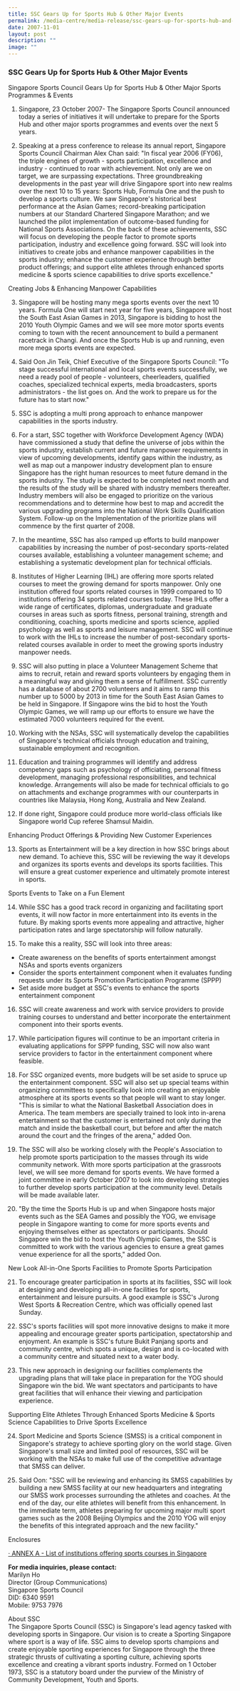 ```yaml
---
title: SSC Gears Up for Sports Hub & Other Major Events
permalink: /media-centre/media-release/ssc-gears-up-for-sports-hub-and-other-major-events/
date: 2007-11-01
layout: post
description: ""
image: ""
---
```

### **SSC Gears Up for Sports Hub & Other Major Events**

Singapore Sports Council Gears Up for Sports Hub & Other Major Sports Programmes & Events

1. Singapore, 23 October 2007- The Singapore Sports Council announced today a series of initiatives it will undertake to prepare for the Sports Hub and other major sports programmes and events over the next 5 years.

2. Speaking at a press conference to release its annual report, Singapore Sports Council Chairman Alex Chan said: "In fiscal year 2006 (FY06), the triple engines of growth - sports participation, excellence and industry - continued to roar with achievement. Not only are we on target, we are surpassing expectations. Three groundbreaking developments in the past year will drive Singapore sport into new realms over the next 10 to 15 years: Sports Hub, Formula One and the push to develop a sports culture. We saw Singapore's historical best performance at the Asian Games; record-breaking participation numbers at our Standard Chartered Singapore Marathon; and we launched the pilot implementation of outcome-based funding for National Sports Associations. On the back of these achievements, SSC will focus on developing the people factor to promote sports participation, industry and excellence going forward. SSC will look into initiatives to create jobs and enhance manpower capabilities in the sports industry; enhance the customer experience through better product offerings; and support elite athletes through enhanced sports medicine & sports science capabilities to drive sports excellence."

Creating Jobs & Enhancing Manpower Capabilities

3. Singapore will be hosting many mega sports events over the next 10 years. Formula
One will start next year for five years, Singapore will host the South East Asian Games in 2013, Singapore is bidding to host the 2010 Youth Olympic Games and we will see more motor sports events coming to town with the recent announcement to build a permanent racetrack in Changi. And once the Sports Hub is up and running, even more mega sports events are expected.

4. Said Oon Jin Teik, Chief Executive of the Singapore Sports Council: "To stage successful international and local sports events successfully, we need a ready pool of people - volunteers, cheerleaders, qualified coaches, specialized technical experts, media broadcasters, sports administrators - the list goes on. And the work to prepare us for the future has to start now."

5. SSC is adopting a multi prong approach to enhance manpower capabilities in the sports industry.

6. For a start, SSC together with Workforce Development Agency (WDA) have commissioned a study that define the universe of jobs within the sports industry, establish current and future manpower requirements in view of upcoming developments, identify gaps within the industry, as well as map out a manpower industry development plan to ensure Singapore has the right human resources to meet future demand in the sports industry. The study is expected to be completed next month and the results of the study will be shared with industry members thereafter. Industry members will also be engaged to prioritize on the various recommendations and to determine how best to map and accredit the various upgrading programs into the National Work Skills Qualification System. Follow-up on the Implementation of the prioritize plans will commence by the first quarter of 2008.

7. In the meantime, SSC has also ramped up efforts to build manpower capabilities by increasing the number of post-secondary sports-related courses available, establishing a volunteer management scheme; and establishing a systematic development plan for technical officials.

8. Institutes of Higher Learning (IHL) are offering more sports related courses to meet the growing demand for sports manpower. Only one institution offered four sports related courses in 1999 compared to 10 institutions offering 34 sports related courses today. These IHLs offer a wide range of certificates, diplomas, undergraduate and graduate courses in areas such as sports fitness, personal training, strength and conditioning, coaching, sports medicine and sports science, applied psychology as well as sports and leisure management. SSC will continue to work with the IHLs to increase the number of post-secondary sports-related courses available in order to meet the growing sports industry manpower needs.

9. SSC will also putting in place a Volunteer Management Scheme that aims to recruit, retain and reward sports volunteers by engaging them in a meaningful way and giving them a sense of fulfillment. SSC currently has a database of about 2700 volunteers and it aims to ramp this number up to 5000 by 2013 in time for the South East Asian Games to be held in Singapore. If Singapore wins the bid to host the Youth Olympic Games, we will ramp up our efforts to ensure we have the estimated 7000 volunteers required for the event.

10. Working with the NSAs, SSC will systematically develop the capabilities of Singapore's technical officials through education and training, sustainable employment and recognition.

11. Education and training programmes will identify and address competency gaps such as psychology of officiating, personal fitness development, managing professional responsibilities, and technical knowledge. Arrangements will also be made for technical officials to go on attachments and exchange programmes with our counterparts in countries like Malaysia, Hong Kong, Australia and New Zealand.

12. If done right, Singapore could produce more world-class officials like Singapore world Cup referee Shamsul Maidin.

Enhancing Product Offerings & Providing New Customer Experiences

13. Sports as Entertainment will be a key direction in how SSC brings about new demand. To achieve this, SSC will be reviewing the way it develops and organizes its sports events and develops its sports facilities. This will ensure a great customer experience and ultimately promote interest in sports.


Sports Events to Take on a Fun Element

14. While SSC has a good track record in organizing and facilitating sport events, it will now factor in more entertainment into its events in the future. By making sports events more appealing and attractive, higher participation rates and large spectatorship will follow naturally.

15. To make this a reality, SSC will look into three areas:

* Create awareness on the benefits of sports entertainment amongst NSAs and sports events organizers
* Consider the sports entertainment component when it evaluates funding requests under its Sports Promotion Participation Programme (SPPP)
* Set aside more budget at SSC's events to enhance the sports entertainment component

16. SSC will create awareness and work with service providers to provide training courses to understand and better incorporate the entertainment component into their sports events.

17. While participation figures will continue to be an important criteria in evaluating applications for SPPP funding, SSC will now also want service providers to factor in the entertainment component where feasible.

18. For SSC organized events, more budgets will be set aside to spruce up the entertainment component. SSC will also set up special teams within organizing committees to specifically look into creating an enjoyable atmosphere at its sports events so that people will want to stay longer. "This is similar to what the National Basketball Association does in America. The team members are specially trained to look into in-arena entertainment so that the customer is entertained not only during the match and inside the basketball court, but before and after the match around the court and the fringes of the arena," added Oon.

19. The SSC will also be working closely with the People's Association to help promote sports participation to the masses through its wide community network. With more sports participation at the grassroots level, we will see more demand for sports events. We have formed a joint committee in early October 2007 to look into developing strategies to further develop sports participation at the community level. Details will be made available later.

20. "By the time the Sports Hub is up and when Singapore hosts major events such as the SEA Games and possibly the YOG, we envisage people in Singapore wanting to come for more sports events and enjoying themselves either as spectators or participants. Should Singapore win the bid to host the Youth Olympic Games, the SSC is committed to work with the various agencies to ensure a great games venue experience for all the sports," added Oon.

New Look All-in-One Sports Facilities to Promote Sports Participation

21. To encourage greater participation in sports at its facilities, SSC will look at designing and developing all-in-one facilities for sports, entertainment and leisure pursuits. A good example is SSC's Jurong West Sports & Recreation Centre, which was officially opened last Sunday.


22. SSC's sports facilities will spot more innovative designs to make it more appealing and encourage greater sports participation, spectatorship and enjoyment. An example is SSC's future Bukit Panjang sports and community centre, which spots a unique, design and is co-located with a community centre and situated next to a water body.

23. This new approach in designing our facilities complements the upgrading plans that will take place in preparation for the YOG should Singapore win the bid. We want spectators and participants to have great facilities that will enhance their viewing and participation experience.

Supporting Elite Athletes Through Enhanced Sports Medicine & Sports Science Capabilities to Drive Sports Excellence

24. Sport Medicine and Sports Science (SMSS) is a critical component in Singapore's strategy to achieve sporting glory on the world stage. Given Singapore's small size and limited pool of resources, SSC will be working with the NSAs to make full use of the competitive advantage that SMSS can deliver.

25. Said Oon: "SSC will be reviewing and enhancing its SMSS capabilities by building a new SMSS facility at our new headquarters and integrating our SMSS work processes surrounding the athletes and coaches. At the end of the day, our elite athletes will benefit from this enhancement. In the immediate term, athletes preparing for upcoming major multi sport games such as the 2008 Beijing Olympics and the 2010 YOG will enjoy the benefits of this integrated approach and the new facility."

Enclosures

[· ANNEX A - List of institutions offering sports courses in Singapore](/files/Media%20Centre/Media%20Release/2007/November/ANNEX%20Adoc.pdf)

**For media inquiries, please contact:**
<br>
Marilyn Ho
<br>
Director (Group Communications)
<br>
Singapore Sports Council
<br>
DID: 6340 9591
<br>
Mobile: 9753 7976

About SSC
<br>
The Singapore Sports Council (SSC) is Singapore's lead agency tasked with developing sports in Singapore. Our vision is to create a Sporting Singapore where sport is a way of life. SSC aims to develop sports champions and create enjoyable sporting experiences for Singapore through the three strategic thrusts of cultivating a sporting culture, achieving sports excellence and creating a vibrant sports industry. Formed on 1 October 1973, SSC is a statutory board under the purview of the Ministry of Community Development, Youth and Sports.